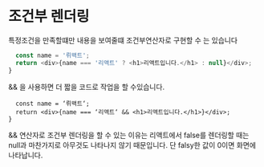 # 조건부 렌더링

특정조건을 만족할떄만 내용을 보여줄떄 조건부연산자로 구현할 수 는 있습니다

```js function App() {
  const name = '뤼왝트';
  return <div>{name === '리액트' ? <h1>리액트입니다.</h1> : null}</div>;
}
```

&& 을 사용하면 더 짧을 코드로 작업을 할 수있습니다.

```jsfunction App() {
  const name = ‘뤼왝트‘;
  return <div>{name === ‘리액트‘ && <h1>리액트입니다.</h1>}</div>;
}
```
&& 연산자로 조건부 렌더링을 할 수 있는 이유는 리액트에서 false를 렌더링할 때는 null과 마찬가지로 아무것도 나타나지 않기 때문입니다.
단 falsy한 값이 0이면 화면에 나타납니다.
